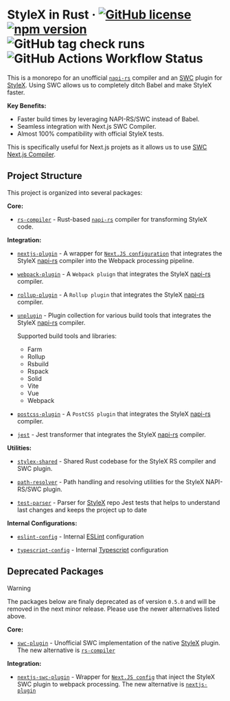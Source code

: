 # StyleX in Rust &middot; [![GitHub license](https://img.shields.io/badge/license-MIT-green.svg)](https://github.com/Dwlad90/stylex-swc-plugin/blob/develop/LICENSE) [![npm version](https://img.shields.io/npm/v/@stylexswc/rs-compiler.svg?style=flat)](https://www.npmjs.com/package/@stylexswc/rs-compiler) ![GitHub tag check runs](https://img.shields.io/github/check-runs/Dwlad90/stylex-swc-plugin/0.6.2?label=Release%20status) ![GitHub Actions Workflow Status](https://img.shields.io/github/actions/workflow/status/Dwlad90/stylex-swc-plugin/pr-validation.yml?branch=develop&label=Project%20Health)

This is a monorepo for an unofficial [`napi-rs`](https://napi.rs/) compiler and
an [SWC](https://swc.rs/) plugin for
[StyleX](https://github.com/facebook/stylex). Using SWC allows us to completely
ditch Babel and make StyleX faster.

**Key Benefits:**

* Faster build times by leveraging NAPI-RS/SWC instead of Babel.
* Seamless integration with Next.js SWC Compiler.
* Almost 100% compatibility with official StyleX tests.

This is specifically useful for Next.js projets as it allows us to use
[SWC Next.js Compiler](https://nextjs.org/docs/architecture/nextjs-compiler).

## Project Structure

This project is organized into several packages:

**Core:**

* [`rs-compiler`](./crates/stylex-rs-compiler) -
  Rust-based [`napi-rs`](https://napi.rs/) compiler for transforming StyleX code.

**Integration:**

* [`nextjs-plugin`](./packages/nextjs-plugin) -
  A wrapper for [`Next.JS configuration`](https://nextjs.org/docs/app/api-reference/next-config-js) that integrates the StyleX [napi-rs](https://napi.rs/) compiler into the Webpack processing pipeline.

* [`webpack-plugin`](./packages/webpack-plugin) -
  A `Webpack pluign` that integrates the StyleX
  [napi-rs](https://napi.rs/) compiler.

* [`rollup-plugin`](./packages/rollup-plugin) -
  A `Rollup plugin` that integrates the StyleX [napi-rs](https://napi.rs/)
  compiler.

* [`unplugin`](./packages/unplugin) -
  Plugin collection for various build tools that integrates the StyleX [napi-rs](https://napi.rs/)
  compiler.

  Supported build tools and libraries:

  * Farm
  * Rollup
  * Rsbuild
  * Rspack
  * Solid
  * Vite
  * Vue
  * Webpack

* [`postcss-plugin`](./packages/postcss-plugin) - A `PostCSS plugin` that integrates the StyleX [napi-rs](https://napi.rs/) compiler.

* [`jest`](./packages/jest) - Jest transformer that integrates the StyleX [napi-rs](https://napi.rs/) compiler.

**Utilities:**

* [`stylex-shared`](./crates/stylex-shared) -
 Shared Rust codebase for the StyleX RS compiler and SWC plugin.

* [`path-resolver`](./crates/stylex-path-resolver) -
   Path handling and resolving utilities for the StyleX NAPI-RS/SWC plugin.

* [`test-parser`](./crates/stylex-test-parser) -
  Parser for [StyleX](https://github.com/facebook/stylex) repo Jest tests that
  helps to understand last changes and keeps the project up to date

**Internal Configurations:**

* [`eslint-config`](./packages/eslint-config) -
  Internal [ESLint](https://eslint.org/) configuration

* [`typescript-config`](./packages/typescript-config) -
  Internal
  [Typescript](https://www.typescriptlang.org/docs/handbook/tsconfig-json.htm)
  configuration

## Deprecated Packages

> [!WARNING]
> The packages below are finaly deprecated as of version `0.5.0` and will be removed in the next minor release. Please use the newer alternatives listed above.

**Core:**

* [`swc-plugin`](./crates/stylex-swc-plugin) -
  Unofficial SWC implementation of the native
  [StyleX](https://github.com/facebook/stylex) plugin. The new alternative is
  [`rs-compiler`](./crates/stylex-rs-compiler)

**Integration:**

* [`nextjs-swc-plugin`](./packages/nextjs-swc-plugin) -
  Wrapper for
  [`Next.JS config`](https://nextjs.org/docs/app/api-reference/next-config-js)
  that inject the StyleX SWC plugin to webpack processing. The new alternative
  is
  [`nextjs-plugin`](./packages/nextjs-plugin)
